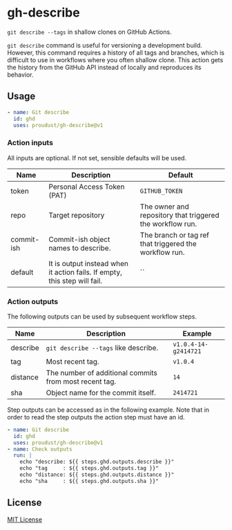 # gh-describe

`git describe --tags` in shallow clones on GitHub Actions.

`git describe` command is useful for versioning a development build.
However, this command requires a history of all tags and branches,
which is difficult to use in workflows where you often shallow clone.
This action gets the history from the GitHub API instead of locally and reproduces its behavior.

## Usage

```yml
- name: Git describe
  id: ghd
  uses: proudust/gh-describe@v1
```

### Action inputs

All inputs are optional. If not set, sensible defaults will be used.

| Name       | Description                                                               | Default                                                   |
| ---------- | ------------------------------------------------------------------------- | --------------------------------------------------------- |
| token      | Personal Access Token (PAT)                                               | `GITHUB_TOKEN`                                            |
| repo       | Target repository                                                         | The owner and repository that triggered the workflow run. |
| commit-ish | Commit-ish object names to describe.                                      | The branch or tag ref that triggered the workflow run.    |
| default    | It is output instead when it action fails. If empty, this step will fail. | ``                                                        |

### Action outputs

The following outputs can be used by subsequent workflow steps.

| Name     | Description                                            | Example              |
| -------- | ------------------------------------------------------ | -------------------- |
| describe | `git describe --tags` like describe.                   | `v1.0.4-14-g2414721` |
| tag      | Most recent tag.                                       | `v1.0.4`             |
| distance | The number of additional commits from most recent tag. | `14`                 |
| sha      | Object name for the commit itself.                     | `2414721`            |

Step outputs can be accessed as in the following example.
Note that in order to read the step outputs the action step must have an id.

```yml
- name: Git describe
  id: ghd
  uses: proudust/gh-describe@v1
- name: Check outputs
  run: |
    echo "describe: ${{ steps.ghd.outputs.describe }}"
    echo "tag     : ${{ steps.ghd.outputs.tag }}"
    echo "distance: ${{ steps.ghd.outputs.distance }}"
    echo "sha     : ${{ steps.ghd.outputs.sha }}"
```

## License

[MIT License](LICENSE)
